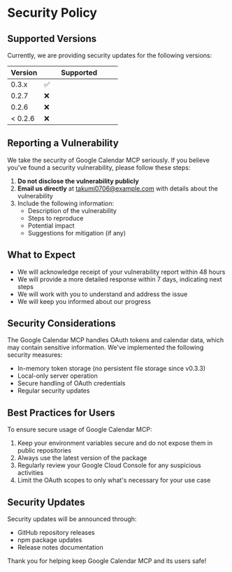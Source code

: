 # Security Policy

## Supported Versions

Currently, we are providing security updates for the following versions:

| Version | Supported          |
| ------- | ------------------ |
| 0.3.x   | :white_check_mark: |
| 0.2.7   | :x: 　　　　　　　　　|
| 0.2.6   | :x: 　　　　　　　　　|
| < 0.2.6 | :x:                |

## Reporting a Vulnerability

We take the security of Google Calendar MCP seriously. If you believe you've found a security vulnerability, please follow these steps:

1. **Do not disclose the vulnerability publicly**
2. **Email us directly** at [takumi0706@example.com](mailto:takumi0706@example.com) with details about the vulnerability
3. Include the following information:
   - Description of the vulnerability
   - Steps to reproduce
   - Potential impact
   - Suggestions for mitigation (if any)

## What to Expect

- We will acknowledge receipt of your vulnerability report within 48 hours
- We will provide a more detailed response within 7 days, indicating next steps
- We will work with you to understand and address the issue
- We will keep you informed about our progress

## Security Considerations

The Google Calendar MCP handles OAuth tokens and calendar data, which may contain sensitive information. We've implemented the following security measures:

- In-memory token storage (no persistent file storage since v0.3.3)
- Local-only server operation
- Secure handling of OAuth credentials
- Regular security updates

## Best Practices for Users

To ensure secure usage of Google Calendar MCP:

1. Keep your environment variables secure and do not expose them in public repositories
2. Always use the latest version of the package
3. Regularly review your Google Cloud Console for any suspicious activities
4. Limit the OAuth scopes to only what's necessary for your use case

## Security Updates

Security updates will be announced through:
- GitHub repository releases
- npm package updates
- Release notes documentation

Thank you for helping keep Google Calendar MCP and its users safe!
